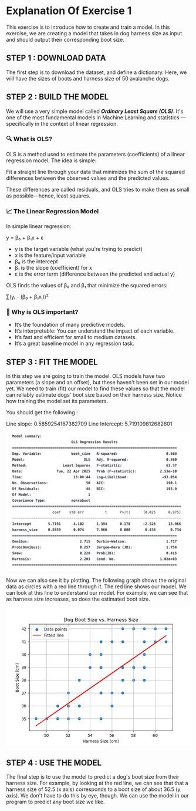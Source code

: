 # Explanation Of Exercise 1

This exercise is to introduce how to create and train a model. In this exercise, we are creating a model that takes in dog harness size as input and should output their corresponding boot size.

## STEP 1 : DOWNLOAD DATA

The first step is to download the dataset, and define a dictionary. Here, we will have the sizes of boots and harness size of 50 avalanche dogs. 

## STEP 2 : BUILD THE MODEL 

We will use a very simple model called ***Ordinary Least Square (OLS)***.
It's one of the most fundamental models in Machine Learning and statistics — specifically in the context of linear regression.

### 🔍 What is OLS?
OLS is a method used to estimate the parameters (coefficients) of a linear regression model. The idea is simple:

Fit a straight line through your data that minimizes the sum of the squared differences between the observed values and the predicted values.

These differences are called residuals, and OLS tries to make them as small as possible—hence, least squares.

### 📈 The Linear Regression Model
In simple linear regression:

  y = β₀ + β₁x + ε

- y is the target variable (what you're trying to predict)
- x is the feature/input variable
- β₀ is the intercept
- β₁ is the slope (coefficient) for x
- ε is the error term (difference between the predicted and actual y)

OLS finds the values of β₀ and β₁ that minimize the squared errors:

∑(yᵢ - (β₀ + β₁xᵢ))²

### 🧠 Why is OLS important?

- It’s the foundation of many predictive models.
- It’s interpretable: You can understand the impact of each variable.
- It’s fast and efficient for small to medium datasets.
- It’s a great baseline model in any regression task.

## STEP 3 : FIT THE MODEL 

In this step we are going to train the model. OLS models have two parameters (a slope and an offset), but these haven't been set in our model yet. 
We need to train (fit) our model to find these values so that the model can reliably estimate dogs' boot size based on their harness size.
Notice how training the model set its parameters.

You should get the following : 

Line slope: 0.5859254167382709
Line Intercept: 5.719109812682601

![Model Summary](images/Model_Summary.png)

Now we can also see it by plotting. The following graph shows the original data as circles with a red line through it. The red line shows our model.
We can look at this line to understand our model. For example, we can see that as harness size increases, so does the estimated boot size.


![Model Visualization](images/Graph.png)

## STEP 4 : USE THE MODEL 

The final step is to use the model to predict a dog's boot size from their harness size.
For example, by looking at the red line, we can see that that a harness size of 52.5 (x axis) corresponds to a boot size of about 36.5 (y axis).
We don't have to do this by eye, though. We can use the model in our program to predict any boot size we like.


